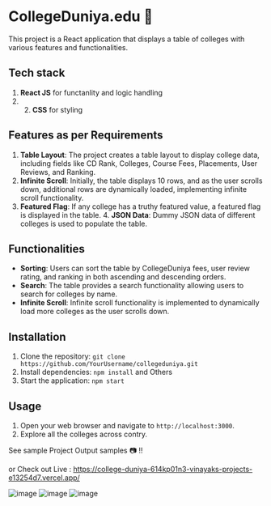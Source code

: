 # CollegeDuniya.edu 🏫 
This project is a React application that displays a table of colleges with various features and functionalities. 

## Tech stack 
1. **React JS** for functanlity and logic handling
2. 2. **CSS** for styling

## Features as per Requirements 
1. **Table Layout**: The project creates a table layout to display college data, including fields like CD Rank, Colleges, Course Fees, Placements, User Reviews, and Ranking.
2. **Infinite Scroll**: Initially, the table displays 10 rows, and as the user scrolls down, additional rows are dynamically loaded, implementing infinite scroll functionality.
3. **Featured Flag**: If any college has a truthy featured value, a featured flag is displayed in the table. 4. **JSON Data**: Dummy JSON data of different colleges is used to populate the table.

## Functionalities 
- **Sorting**: Users can sort the table by CollegeDuniya fees, user review rating, and ranking in both ascending and descending orders.
- **Search**: The table provides a search functionality allowing users to search for colleges by name.
- **Infinite Scroll**: Infinite scroll functionality is implemented to dynamically load more colleges as the user scrolls down.

## Installation 
1. Clone the repository: `git clone https://github.com/YourUsername/collegeduniya.git`
2. Install dependencies: `npm install` and Others
3. Start the application: `npm start`

## Usage 
1. Open your web browser and navigate to `http://localhost:3000`.
2. Explore all the colleges across contry.

See sample Project Output samples 📷 !! 

or Check out Live : https://college-duniya-614kp01n3-vinayaks-projects-e13254d7.vercel.app/ 

![image](https://github.com/Vinayak-Sannaik/collegeDuniya/assets/112576218/3ef33e86-0e12-4c26-b8c8-03daf29b7981) 
![image](https://github.com/Vinayak-Sannaik/collegeDuniya/assets/112576218/49f99651-4c91-4889-95ca-8dccb9a43f51) 
![image](https://github.com/Vinayak-Sannaik/collegeDuniya/assets/112576218/3af5f364-c580-4358-ab04-8e941920698e)
